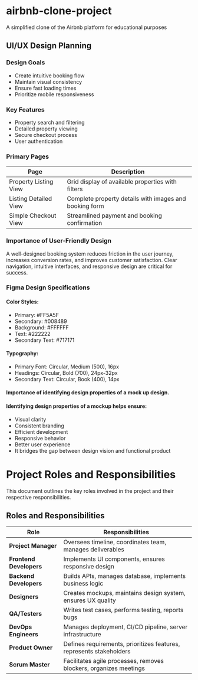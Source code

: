 # airbnb-clone-project
A simplified clone of the Airbnb platform for educational purposes
## UI/UX Design Planning
### Design Goals
- Create intuitive booking flow
- Maintain visual consistency
- Ensure fast loading times
- Prioritize mobile responsiveness
### Key Features
- Property search and filtering
- Detailed property viewing
- Secure checkout process
- User authentication
### Primary Pages
| Page                    | Description                                                       |
| ------------------------|-------------------------------------------------------------------|
| Property Listing View	  | Grid display of available properties with filters           |
| Listing Detailed View   |	Complete property details with images and booking form      |
| Simple Checkout  View   |	Streamlined payment and booking confirmation                |
### Importance of User-Friendly Design
A well-designed booking system reduces friction in the user journey, increases conversion rates, and improves customer satisfaction. Clear navigation, intuitive interfaces, and responsive design are critical for success.

### Figma Design Specifications
#### Color Styles:

- Primary: #FF5A5F
- Secondary: #008489
- Background: #FFFFFF
- Text: #222222
- Secondary Text: #717171

#### Typography:
- Primary Font: Circular, Medium (500), 16px
- Headings: Circular, Bold (700), 24px-32px
- Secondary Text: Circular, Book (400), 14px
  
#### Importance of identifying design properties of a mock up design.
#### Identifying design properties of a mockup helps ensure:

- Visual clarity
- Consistent branding
- Efficient development
- Responsive behavior
- Better user experience
- It bridges the gap between design vision and functional product

# Project Roles and Responsibilities

This document outlines the key roles involved in the project and their respective responsibilities.

## Roles and Responsibilities

| **Role**             | **Responsibilities**                                                                 |
|----------------------|---------------------------------------------------------------------------------------|
| **Project Manager**  | Oversees timeline, coordinates team, manages deliverables                            |
| **Frontend Developers** | Implements UI components, ensures responsive design                                 |
| **Backend Developers**  | Builds APIs, manages database, implements business logic                           |
| **Designers**        | Creates mockups, maintains design system, ensures UX quality                         |
| **QA/Testers**       | Writes test cases, performs testing, reports bugs                                    |
| **DevOps Engineers** | Manages deployment, CI/CD pipeline, server infrastructure                            |
| **Product Owner**    | Defines requirements, prioritizes features, represents stakeholders                  |
| **Scrum Master**     | Facilitates agile processes, removes blockers, organizes meetings                    |

